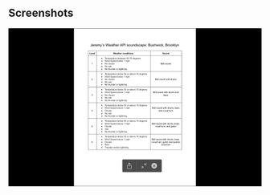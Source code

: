 ## Screenshots
![alt text](https://github.com/wittenjeremy/openframeworks/blob/master/Image%20files/WeatherAPI.png)

